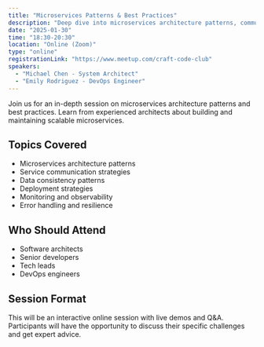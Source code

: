 ```yaml
---
title: "Microservices Patterns & Best Practices"
description: "Deep dive into microservices architecture patterns, communication strategies, and deployment best practices."
date: "2025-01-30"
time: "18:30-20:30"
location: "Online (Zoom)"
type: "online"
registrationLink: "https://www.meetup.com/craft-code-club"
speakers:
  - "Michael Chen - System Architect"
  - "Emily Rodriguez - DevOps Engineer"
---
```


Join us for an in-depth session on microservices architecture patterns and best practices. Learn from experienced architects about building and maintaining scalable microservices.

## Topics Covered

- Microservices architecture patterns
- Service communication strategies
- Data consistency patterns
- Deployment strategies
- Monitoring and observability
- Error handling and resilience

## Who Should Attend

- Software architects
- Senior developers
- Tech leads
- DevOps engineers

## Session Format

This will be an interactive online session with live demos and Q&A. Participants will have the opportunity to discuss their specific challenges and get expert advice. 
